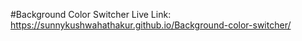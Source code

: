 #Background Color Switcher
Live Link: https://sunnykushwahathakur.github.io/Background-color-switcher/